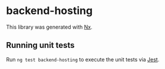 # backend-hosting

This library was generated with [Nx](https://nx.dev).

## Running unit tests

Run `ng test backend-hosting` to execute the unit tests via [Jest](https://jestjs.io).
